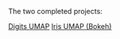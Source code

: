 
The two completed projects:

[Digits UMAP](digits_umap.html)
[Iris UMAP (Bokeh)](iris_umap_bokeh.html)